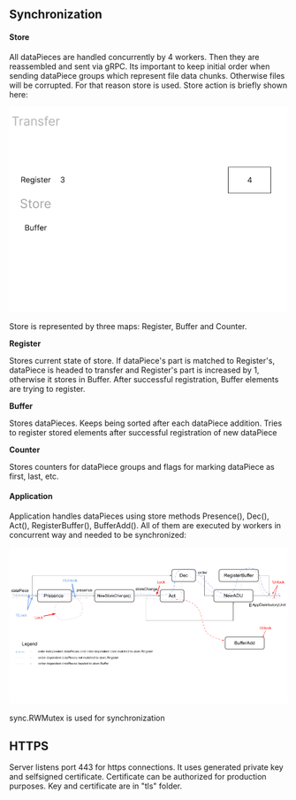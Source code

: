 ## Synchronization
#### Store

All dataPieces are handled concurrently by 4 workers. Then they are reassembled and sent via gRPC. Its important to keep initial order when sending dataPiece groups which represent file data chunks. Otherwise files will be corrupted. For that reason store is used. Store action is briefly shown here:

![](forManual/1.gif)

Store is represented by three maps: Register, Buffer and Counter. 

**Register**

Stores current state of store. If dataPiece's part is matched to Register's, dataPiece is headed to transfer and Register's part is increased by 1, otherwise it stores in Buffer. After successful registration, Buffer elements are trying to register.

**Buffer**

Stores dataPieces. Keeps  being sorted after each dataPiece addition. Tries to register stored elements after successful registration of new dataPiece

**Counter**

Stores counters for dataPiece groups and flags for marking dataPiece as first, last, etc.



#### Application

Application handles dataPieces using store methods Presence(), Dec(), Act(), RegisterBuffer(), BufferAdd(). All of them are executed by workers in concurrent way and needed to be synchronized:

![](forManual/2.png)

sync.RWMutex is used for synchronization

## HTTPS
Server listens port 443 for https connections. It uses generated private key and selfsigned certificate. Certificate can be authorized for production purposes.
Key and certificate are in "tls" folder.
